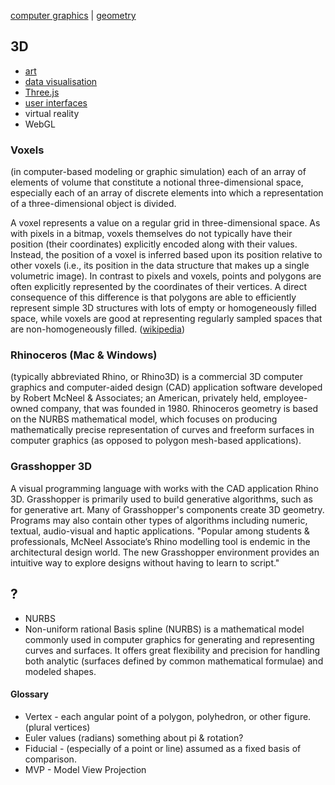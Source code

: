 [computer graphics](cg/index.md) | [geometry](../math/geometry.md)

## 3D
* [art](../art.md)
* [data visualisation](../dataVisualisation.md)
* [Three.js](../javascript/threejs.md)
* [user interfaces](../UI.md)
* virtual reality
* WebGL


### Voxels
(in computer-based modeling or graphic simulation) each of an array of elements of volume that constitute a notional three-dimensional space, especially each of an array of discrete elements into which a representation of a three-dimensional object is divided.

A voxel represents a value on a regular grid in three-dimensional space. As with pixels in a bitmap, voxels themselves do not typically have their position (their coordinates) explicitly encoded along with their values. Instead, the position of a voxel is inferred based upon its position relative to other voxels (i.e., its position in the data structure that makes up a single volumetric image). In contrast to pixels and voxels, points and polygons are often explicitly represented by the coordinates of their vertices. A direct consequence of this difference is that polygons are able to efficiently represent simple 3D structures with lots of empty or homogeneously filled space, while voxels are good at representing regularly sampled spaces that are non-homogeneously filled.
([wikipedia](https://en.wikipedia.org/wiki/Voxel))

### Rhinoceros (Mac & Windows)
(typically abbreviated Rhino, or Rhino3D) is a commercial 3D computer graphics and computer-aided design (CAD) application software developed by Robert McNeel & Associates; an American, privately held, employee-owned company, that was founded in 1980. Rhinoceros geometry is based on the NURBS mathematical model, which focuses on producing mathematically precise representation of curves and freeform surfaces in computer graphics (as opposed to polygon mesh-based applications).

### Grasshopper 3D
A visual programming language with works with the CAD application Rhino 3D. Grasshopper is primarily used to build generative algorithms, such as for generative art. Many of Grasshopper's components create 3D geometry. Programs may also contain other types of algorithms including numeric, textual, audio-visual and haptic applications.
"Popular among students & professionals, McNeel Associate’s Rhino modelling tool is endemic in the architectural design world. The new Grasshopper environment provides an intuitive way to explore designs without having to learn to script."

## ?
- NURBS
- Non-uniform rational Basis spline (NURBS) is a mathematical model commonly used in computer graphics for generating and representing curves and surfaces. It offers great flexibility and precision for handling both analytic (surfaces defined by common mathematical formulae) and modeled shapes.

#### Glossary
- Vertex - each angular point of a polygon, polyhedron, or other figure. (plural vertices)
- Euler values (radians) something about pi & rotation?
- Fiducial - (especially of a point or line) assumed as a fixed basis of comparison.
- MVP - Model View Projection
